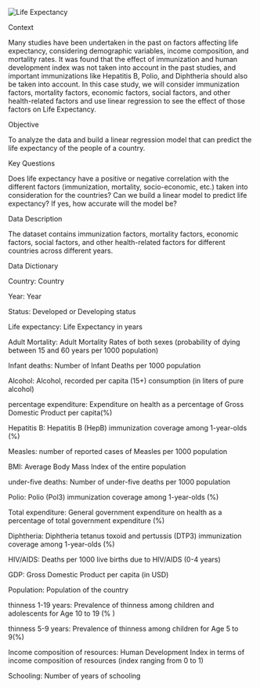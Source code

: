 ![Life Expectancy](https://github.com/user-attachments/assets/d6f9b8d3-6a17-4c1a-bfc1-8cd26bf150cd)

Context

Many studies have been undertaken in the past on factors affecting life expectancy, considering demographic variables, income composition, and mortality rates. It was found that the effect of immunization and human development index was not taken into account in the past studies, and important immunizations like Hepatitis B, Polio, and Diphtheria should also be taken into account. In this case study, we will consider immunization factors, mortality factors, economic factors, social factors, and other health-related factors and use linear regression to see the effect of those factors on Life Expectancy.

Objective

To analyze the data and build a linear regression model that can predict the life expectancy of the people of a country.

Key Questions

Does life expectancy have a positive or negative correlation with the different factors (immunization, mortality, socio-economic, etc.) taken into consideration for the countries?
Can we build a linear model to predict life expectancy? If yes, how accurate will the model be?

Data Description

The dataset contains immunization factors, mortality factors, economic factors, social factors, and other health-related factors for different countries across different years.

Data Dictionary

Country: Country

Year: Year

Status: Developed or Developing status

Life expectancy: Life Expectancy in years

Adult Mortality: Adult Mortality Rates of both sexes (probability of dying between 15 and 60 years per 1000 population)

Infant deaths: Number of Infant Deaths per 1000 population

Alcohol: Alcohol, recorded per capita (15+) consumption (in liters of pure alcohol)

percentage expenditure: Expenditure on health as a percentage of Gross Domestic Product per capita(%)

Hepatitis B: Hepatitis B (HepB) immunization coverage among 1-year-olds (%)

Measles: number of reported cases of Measles per 1000 population

BMI: Average Body Mass Index of the entire population

under-five deaths: Number of under-five deaths per 1000 population

Polio: Polio (Pol3) immunization coverage among 1-year-olds (%)

Total expenditure: General government expenditure on health as a percentage of total government expenditure (%)

Diphtheria: Diphtheria tetanus toxoid and pertussis (DTP3) immunization coverage among 1-year-olds (%)

HIV/AIDS: Deaths per 1000 live births due to HIV/AIDS (0-4 years)

GDP: Gross Domestic Product per capita (in USD)

Population: Population of the country

thinness 1-19 years: Prevalence of thinness among children and adolescents for Age 10 to 19 (% )

thinness 5-9 years: Prevalence of thinness among children for Age 5 to 9(%)

Income composition of resources: Human Development Index in terms of income composition of resources (index ranging from 0 to 1)

Schooling: Number of years of schooling
